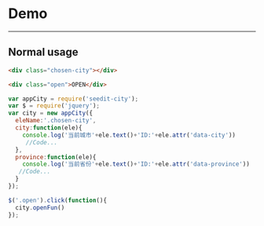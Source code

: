 # Demo

---

## Normal usage


````html
<div class="chosen-city"></div>
````


````html
<div class="open">OPEN</div>

````


````javascript
var appCity = require('seedit-city');
var $ = require('jquery');
var city = new appCity({
  eleName:'.chosen-city',
  city:function(ele){
    console.log('当前城市'+ele.text()+'ID:'+ele.attr('data-city'))
     //Code...
  },
  province:function(ele){
    console.log('当前省份'+ele.text()+'ID:'+ele.attr('data-province'))
   //Code...
  }
});

$('.open').click(function(){
  city.openFun()
});

````


